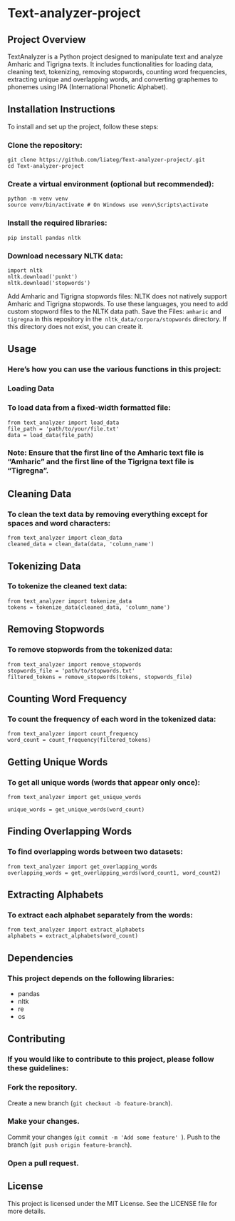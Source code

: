 # Text-analyzer-project

## Project Overview
TextAnalyzer is a Python project designed to manipulate text and analyze Amharic and Tigrigna texts. It includes functionalities for loading data, cleaning text, tokenizing, removing stopwords, counting word frequencies, extracting unique and overlapping words, and converting graphemes to phonemes using IPA (International Phonetic Alphabet).

## Installation Instructions
To install and set up the project, follow these steps:

### Clone the repository:
```
git clone https://github.com/liateg/Text-analyzer-project/.git
cd Text-analyzer-project
```

### Create a virtual environment (optional but recommended):
```
python -m venv venv
source venv/bin/activate # On Windows use venv\Scripts\activate 
```
### Install the required libraries:
`pip install pandas nltk`

### Download necessary NLTK data:

```
import nltk
nltk.download('punkt')
nltk.download('stopwords')

```
Add Amharic and Tigrigna stopwords files: NLTK does not natively support Amharic and Tigrigna stopwords. To use these languages, you need to add custom stopword files to the NLTK data path.
Save the Files: `amharic` and `tigregna` in this repository in the` nltk_data/corpora/stopwords` directory. If this directory does not exist, you can create it.

## Usage
### Here’s how you can use the various functions in this project:

### Loading Data
### To load data from a fixed-width formatted file:
```
from text_analyzer import load_data
file_path = 'path/to/your/file.txt'
data = load_data(file_path)
```
### Note: Ensure that the first line of the Amharic text file is “Amharic” and the first line of the Tigrigna text file is “Tigregna”.
## Cleaning Data
### To clean the text data by removing everything except for spaces and word characters:
```
from text_analyzer import clean_data
cleaned_data = clean_data(data, 'column_name')
```
## Tokenizing Data
### To tokenize the cleaned text data:
```
from text_analyzer import tokenize_data
tokens = tokenize_data(cleaned_data, 'column_name')
```
## Removing Stopwords
### To remove stopwords from the tokenized data:
```
from text_analyzer import remove_stopwords
stopwords_file = 'path/to/stopwords.txt'
filtered_tokens = remove_stopwords(tokens, stopwords_file)
```
## Counting Word Frequency
### To count the frequency of each word in the tokenized data:
```
from text_analyzer import count_frequency
word_count = count_frequency(filtered_tokens)
```
## Getting Unique Words
### To get all unique words (words that appear only once):
```
from text_analyzer import get_unique_words

unique_words = get_unique_words(word_count)
```

## Finding Overlapping Words
### To find overlapping words between two datasets:
```
from text_analyzer import get_overlapping_words
overlapping_words = get_overlapping_words(word_count1, word_count2)
```

## Extracting Alphabets
### To extract each alphabet separately from the words:
```
from text_analyzer import extract_alphabets
alphabets = extract_alphabets(word_count)
```
## Dependencies
### This project depends on the following libraries:

* pandas
* nltk
* re
* os
## Contributing
### If you would like to contribute to this project, please follow these guidelines:

### Fork the repository.
Create a new branch (`git checkout -b feature-branch`).
### Make your changes.
Commit your changes (`git commit -m 'Add some feature' `).
Push to the branch (`git push origin feature-branch`).
### Open a pull request.
## License
This project is licensed under the MIT License. See the LICENSE file for more details.
